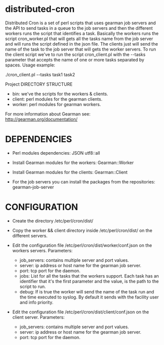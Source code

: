 distributed-cron
================
Distributed Cron is a set of perl scripts that uses gearman job servers and the API to send tasks in a queue to the job servers and then the different workers runs the script that identifies a task. Basically the workers runs the script cron_worker.pl that will gets all the tasks name from the job server and will runs the script defined in the json file.
The clients just will send the name of the task to the job server that will gets the worker servers. To run the client script we've to run the script cron_client.pl with the --tasks parameter that accepts the name of one or more tasks separated by spaces. Usage example:

./cron_client.pl --tasks task1 task2

Project DIRECTORY STRUCTURE
- bin: we've the scripts for the workers & clients.
- client: perl modules for the gearman clients.
- worker: perl modules for gearman workers.

For more information about Gearman see: http://gearman.org/documentation/

DEPENDENCIES
================
- Perl modules dependencies:
	JSON
	utf8::all
- Install Gearman modules for the workers:
	Gearman::Worker

- Install Gearman modules for the clients:
	Gearman::Client

- For the job servers you can install the packages from the repositories:
	gearman-job-server

CONFIGURATION
================

- Create the directory /etc/perl/cron/dist/

- Copy the worker && client directory inside /etc/perl/cron/dist/ on the different servers.

- Edit the configuration file /etc/perl/cron/dist/worker/conf.json on the workers servers. Parameters:
	- job_servers: contains multiple server and port values.
	- server: ip address or host name for the gearman job server.
	- port: tcp port for the daemon.
	- jobs: List for all the tasks that the workers support. Each task has an identifier that it's the first parameter and the value,
	is the path to the script to run.
	- debug: If is true the worker will send the name of the task run and the time executed to syslog. By default it sends with the facility user and info priority.

- Edit the configuration file /etc/perl/cron/dist/client/conf.json on the client server. Parameters:
	- job_servers: contains multiple server and port values.
	- server: ip address or host name for the gearman job server.
	- port: tcp port for the daemon.


 
